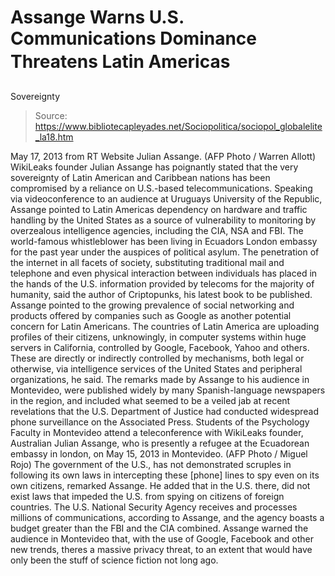 # Assange Warns U.S. Communications Dominance Threatens Latin Americas 
Sovereignty

> Source: https://www.bibliotecapleyades.net/Sociopolitica/sociopol_globalelite_la18.htm

May 17, 2013
from
RT Website
Julian Assange.
(AFP Photo / Warren Allott)
WikiLeaks founder Julian Assange has poignantly stated that the very
sovereignty of Latin American and Caribbean nations has been compromised by
a reliance on U.S.-based telecommunications.
Speaking via videoconference to an audience at Uruguays University of the
Republic, Assange pointed to Latin Americas dependency on hardware and
traffic handling by the United States as a source of vulnerability to
monitoring by overzealous intelligence agencies, including
the CIA,
NSA
and FBI.
The world-famous whistleblower has been living
in Ecuadors London embassy for the past year under the auspices of
political asylum.
The penetration of the internet in all
facets of society, substituting traditional mail and telephone and even
physical interaction between individuals has placed in the hands of the
U.S. information provided by telecoms for the majority of humanity,
said the author of Criptopunks, his latest book to be published.
Assange pointed to the growing prevalence of
social networking and products offered by
companies such as Google as another potential concern for Latin
Americans.
The countries of Latin America are
uploading profiles of their citizens, unknowingly, in computer systems
within huge servers in California, controlled by Google, Facebook, Yahoo
and others.
These are directly or indirectly controlled
by mechanisms, both legal or otherwise, via intelligence services of the
United States and peripheral organizations, he said.
The remarks made by Assange to his audience in
Montevideo, were published widely by many Spanish-language newspapers in the
region, and included what seemed to be a veiled jab at recent revelations
that the U.S. Department of Justice had conducted
widespread phone
surveillance on the Associated Press.
Students of the Psychology Faculty in Montevideo
attend a teleconference with
WikiLeaks founder, Australian Julian Assange,
who is presently a refugee at
the Ecuadorean embassy in london,
on May 15, 2013 in
Montevideo.
(AFP Photo / Miguel Rojo)
The government of the U.S.,
has not demonstrated scruples in following
its own laws in intercepting these [phone] lines to spy even on its own
citizens, remarked Assange.
He added that in the U.S. there,
did not exist laws that impeded the U.S.
from spying on citizens of foreign countries.
The U.S.
National
Security Agency receives and processes millions of
communications, according to Assange, and the agency boasts a budget
greater than the FBI and the CIA combined.
Assange warned the audience in Montevideo that, with the
use of Google,
Facebook and other new trends, theres a
massive privacy threat, to an extent that would have only been the stuff of
science fiction not long ago.
